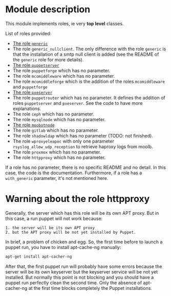 # Module description

This module implements roles, ie very **top level** classes.

List of roles provided:

* [The role `generic`](README-generic.md)
* The role `generic_nullclient`. The only difference with
  the role `generic` is that the installation of a smtp
  null client is added (see the README of the `generic`
  role for more details).
* [The role `puppetserver`](README-puppetserver.md)
* The role `puppetforge` which has no parameter.
* The role `mcomiddleware` which has no parameter.
* The role `mcomiddleforge` which is the addition of the
  roles `mcomiddleware` and `puppetforge`
* [The role `pxeserver`](README-pxeserver.md)
* The role `puppetrouter` which has no parameter. It defines
  the addition of roles `puppetserver` and `pxeserver`. See
  the code to have more explanations.
* The role `ceph` which has no parameter.
* The role `mysqlnode` which has no parameter.
* [The role `moobotnode`](README-moobotnode.md)
* The role `gitlab` which has no parameter.
* The role `shadowldap` which has no parameter (TODO: not finished).
* The role `wproxyeleapoc` with only one parameter `rsyslog_allow_udp_reception`
  to retrieve haproxy logs from moolb.
* The role `proxmox` which has no parameter.
* The role `httpproxy` which has no parameter.

If a role has no parameter, there is no specific README and
no detail. In this case, the code is the documentation.
Furthermore, if a role has a `with_generic` parameter, it's
not mentioned here.




# Warning about the role httpproxy

Generally, the server which has this role will be its own
APT proxy. But in this case, a run puppet will not work because:

    1. the server will be its own APT proxy
    2. but the APT proxy will be not yet installed by Puppet.

In brief, a problem of chicken and egg. So, the first time
before to launch a puppet run, you have to install
apt-cache-ng manually:

```sh
apt-get install apt-cacher-ng
```

After that, the first puppet run will probably have some
errors because the server will be its own keyserver but the
keyserver service will be not yet installed. But normally
this point is not blocking and you should have a puppet run
perfectly clean the second time. Only the absence of
apt-cacher-ng at the first time blocks completely the Puppet
installations.





